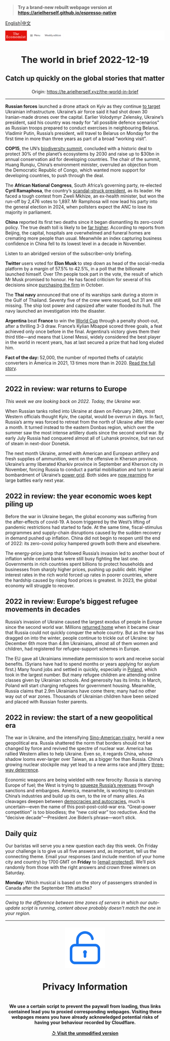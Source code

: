 > **Try a brand-new rebuilt webpage version at https://arielherself.github.io/espresso-native**

[English](https://github.com/arielherself/espresso/blob/main/README.md)|[中文](https://github-com.translate.goog/arielherself/espresso/blob/main/README.md?_x_tr_sl=en&_x_tr_tl=zh-CN&_x_tr_hl=zh-CN&_x_tr_pto=wapp)



![The Economist](menubar.png)

# <p align="center">The world in brief 2022-12-19</p>

## <p align="center">Catch up quickly on the global stories that matter</p>

<p align="center">Origin: <a href="https://te.arielherself.xyz/the-world-in-brief">https://te.arielherself.xyz/the-world-in-brief</a><hr>

<strong>Russian forces</strong> launched a drone attack on Kyiv as they continue [to target](https://te.arielherself.xyz/ukraines-fateful-winter) Ukrainian infrastructure. Ukraine’s air force said it had shot down 30 Iranian-made drones over the capital. Earlier Volodymyr Zelensky, Ukraine’s president, said his country was ready for “all possible defence scenarios” as Russian troops prepared to conduct exercises in neighbouring Belarus. Vladimir Putin, Russia’s president, will travel to Belarus on Monday for the first time in more than three years as part of a broad “working visit”. 

<strong>COP15</strong>, the UN’s [biodiversity summit](https://te.arielherself.xyz/the-economist-explains/2022/12/09/why-is-there-another-cop-happening), concluded with a historic deal to protect 30% of the planet’s ecosystems by 2030 and raise up to $30bn in annual conservation aid for developing countries. The chair of the summit, Huang Runqiu, China’s environment minister, overruled an objection from the Democratic Republic of Congo, which wanted more support for developing countries, to push through the deal.

The <strong>African National Congress</strong>, South Africa’s governing party, re-elected <strong>Cyril Ramaphosa</strong>, the country’s [scandal-struck president](https://te.arielherself.xyz/leaders/2022/12/15/how-to-save-south-africa), as its leader. He faced a tough contest from Zweli Mkhize, an ex-health minister, but won the run-off by 2,476 votes to 1,897. Mr Ramphosa will now lead his party into the general election in 2024, when pollsters expect the ANC to lose its majority in parliament.

<strong>China</strong> reported its first two deaths since it began dismantling its zero-covid policy. The true death toll is likely to be [far higher](https://te.arielherself.xyz/china/2022/12/15/our-model-shows-that-chinas-covid-death-toll-could-be-massive). According to reports from Beijing, the capital, hospitals are overwhelmed and funeral homes are cremating more people than usual. Meanwhile an index capturing business confidence in China fell to its lowest level in a decade in November. 

Listen to an abridged version of the subscriber-only briefing.

<strong>Twitter </strong>users voted for <strong>Elon Musk </strong>to step down as head of the social-media platform by a margin of 57.5% to 42.5%, in a poll that the billionaire launched himself. Over 17m people took part in the vote, the result of which Mr Musk promised to honour. He has faced criticism for several of his decisions since [purchasing the firm](https://te.arielherself.xyz/business/2022/10/28/elon-musk-buys-twitter-at-last) in October. 

The <strong>Thai navy</strong> announced that one of its warships sank during a storm in the Gulf of Thailand. Seventy five of the crew were rescued, but 31 are still missing. The ship lost power and capsized after water flooded its hull. The navy launched an investigation into the disaster.

<strong>Argentina </strong>beat <strong>France </strong>to win the [World Cup](https://te.arielherself.xyz/culture/2022/12/16/the-world-cup-final-pits-messi-against-mbappe) through a penalty shoot-out, after a thrilling 3-3 draw. France’s Kylian Mbappé scored three goals, a feat achieved only once before in the final. Argentina’s victory gives them their third title—and means that Lionel Messi, widely considered the best player in the world in recent years, has at last secured a prize that had long eluded him.

<strong>Fact of the day: </strong> 52,000, the number of reported thefts of catalytic converters in America in 2021, 13 times more than in 2020. [Read the full story](https://te.arielherself.xyz/united-states/2022/12/15/why-catalytic-converter-theft-has-soared-in-america).

----------

## 2022 in review: war returns to Europe

<em>This week we are looking back on 2022. Today, the Ukraine war.</em>

When Russian tanks rolled into Ukraine at dawn on February 24th, most Western officials thought Kyiv, the capital, would be overrun in days. In fact, Russia’s army was forced to retreat from the north of Ukraine after little over a month. It turned instead to the eastern Donbas region, which over the summer saw the most intense artillery duels since the second world war. By early July Russia had conquered almost all of Luhansk province, but ran out of steam in next-door Donetsk.

The next month Ukraine, armed with American and European artillery and fresh supplies of ammunition, went on the offensive in Kherson province. Ukraine’s army liberated Kharkiv province in September and Kherson city in November, forcing Russia to conduct a partial mobilisation and turn to aerial bombardment of Ukraine’s [power grid](https://te.arielherself.xyz/europe/2022/12/14/despite-power-cuts-and-blockades-ukraines-economy-is-coping). Both sides are [now rearming](https://te.arielherself.xyz/ukraines-fateful-winter) for large battles early next year.

## 2022 in review: the year economic woes kept piling up

Before the war in Ukraine began, the global economy was suffering from the after-effects of covid-19. A boom triggered by the West’s lifting of pandemic restrictions had started to fade. At the same time, fiscal-stimulus programmes and supply-chain disruptions caused by the sudden recovery in demand pushed up inflation. China did not begin to reopen until the end of 2022: its zero-covid policy hampered growth both there and elsewhere.

The energy-price jump that followed Russia’s invasion led to another bout of inflation while central banks were still busy fighting the last one. Governments in rich countries spent billions to protect households and businesses from sharply higher prices, pushing up public debt. Higher interest rates in the rich world forced up rates in poorer countries, where the hardship caused by rising food prices is greatest. In 2023, the global economy will struggle to recover.

## 2022 in review: Europe’s biggest refugee movements in decades

Russia’s invasion of Ukraine caused the largest exodus of people in Europe since the second world war. Millions [returned home](https://te.arielherself.xyz/europe/2022/05/24/as-russias-invasion-stalls-ukraines-refugees-return-home) when it became clear that Russia could not quickly conquer the whole country. But as the war has dragged on into the winter, people continue to trickle out of Ukraine: by December 6th more than 4.8m Ukrainians, almost all of them women and children, had registered for refugee-support schemes in Europe. 

The EU gave all Ukrainians immediate permission to work and receive social benefits. (Syrians have had to spend months or years applying for asylum first.) Many found jobs and settled in quickly, especially in [Poland](https://te.arielherself.xyz/europe/2022/09/01/ukrainian-refugees-are-making-poland-multicultural-again), which took in the largest number. But many refugee children are attending online classes given by Ukrainian schools. And generosity has its limits: in March, Poland will start charging refugees for government housing. Meanwhile, Russia claims that 2.9m Ukrainians have come there; many had no other way out of war zones. Thousands of Ukrainian children have been seized and placed with Russian foster parents.

## 2022 in review: the start of a new geopolitical era

The war in Ukraine, and the intensifying [Sino-American rivalry](https://te.arielherself.xyz/leaders/2022/11/10/america-and-china-must-talk), herald a new geopolitical era. Russia shattered the norm that borders should not be changed by force and revived the spectre of nuclear war. America has rallied Western allies to help Ukraine. Even so, it regards China, whose shadow looms ever-larger over Taiwan, as a bigger foe than Russia. China’s growing nuclear stockpile may yet lead to a new arms race and jittery [three-way deterrence](https://te.arielherself.xyz/united-states/2022/11/29/how-will-america-deal-with-three-way-nuclear-deterrence). 

Economic weapons are being wielded with new ferocity: Russia is starving Europe of fuel; the West is trying to [squeeze Russia’s revenues](https://te.arielherself.xyz/leaders/2022/11/30/the-wests-proposed-price-cap-on-russian-oil-is-no-magic-weapon) through sanctions and embargoes. America, meanwhile, is working to constrain China’s industries and build up its own, to the ire of many allies. As cleavages deepen between [democracies and autocracies](https://te.arielherself.xyz/leaders/2022/07/28/how-to-deal-with-despots), much is uncertain—even the name of this post-post-cold-war era. “Great-power competition” is too bloodless; the “new cold war” too reductive. And the “decisive decade”—President Joe Biden’s phrase—won’t stick.

## Daily quiz

Our baristas will serve you a new question each day this week. On Friday your challenge is to give us all five answers and, as important, tell us the connecting theme. Email your responses (and include mention of your home city and country) by 1700 GMT on <strong>Friday</strong> to [<span class="__cf_email__" data-cfemail="1c4d697566596f6c6e796f6f735c797f73727371756f68327f7371">[email&#160;protected]</span>](https://mail.google.com/mail/?view=cm&amp;fs=1&amp;tf=1&amp;to=QuizEspresso@te.arielherself.xyz). We’ll pick randomly from those with the right answers and crown three winners on Saturday.

<strong>Monday: </strong>Which musical is based on the story of passengers stranded in Canada after the September 11th attacks?

----------

*Owing to the difference between time zones of servers in which our auto-update script is running, content above probably doesn't match the one in your region.*

|<br><div align="center"><img src="unlock.png" /><h1>Privacy Information</h1></div></br>We use a certain script to prevent the paywall from loading, thus links contained lead you to proxied corresponding webpages. Visiting these webpages means you have already acknowledged potential risks of having your behaviour recorded by Cloudflare.<br><br>[&#x21BA; Visit the unmodified version](README.raw.md)<br><br>|
|-----|
